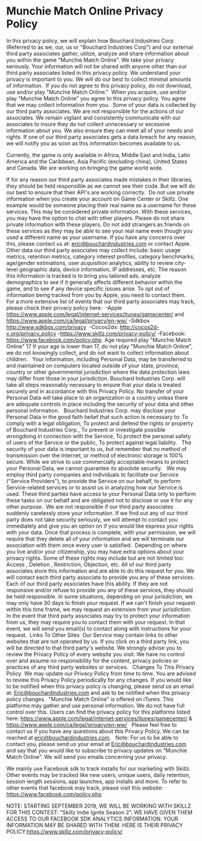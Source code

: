 # Munchie Match Online Privacy Policy

In this privacy policy, we will explain how Bouchard Industries Corp (Referred to as we, our, us or "Bouchard Industries Corp") and our external third party associates gather, utilize, analyze and share information about you within the game "Munchie Match Online". We take your privacy seriously. Your information will not be shared with anyone other than our third party associates listed in this privacy policy. We understand your privacy is important to you. We will do our best to collect minimal amounts of information.
 If you do not agree to this privacy policy, do not download, use and/or play "Munchie Match Online." 
 When you acquire, use and/or play "Munchie Match Online" you agree to this privacy policy. You agree that we may collect information from you. 
 Some of your data is collected by our third party associates. We are not responsible for the actions of our associates. We remain vigilant and consistently communicate with our associates to insure they do not collect unnecessary or excessive information about you. We also ensure they can meet all of your needs and rights. If one of our third party associates gets a data breach for any reason, we will notify you as soon as this information becomes available to us.
 
Currently, the game is only available in Africa, Middle East and India, Latin America and the Caribbean, Asia Pacific (excluding china), United States and Canada. We are working on bringing the game world wide. 
 
If for any reason our third party associates made mistakes in their libraries, they should be held responsible as we cannot see their code. But we will do our best to ensure that their API's are working correctly. 
 Do not use private information when you create your account on Game Center or Skillz. One example would be someone placing their real name as a username for these services. This may be considered private information. With these services, you may have the option to chat with other players. Please do not share private information with these players. Do not add strangers as friends on these services as they may be able to see your real name even though you used a different name as your username. If you have any concerns over this, please contact us at: eric@bouchardindustries.com or contact Apple.
 Other data our third party associates may collect include: basic usage metrics, retention metrics, category interest profiles, category benchmarks, age/gender estimations, user acquisition analytics, ability to review city-level geographic data, device information, IP addresses, etc. The reason this information is tracked is to bring you tailored ads, analyze demographics to see if it generally affects different behavior within the game, and to see if any device specific issues arise. To opt out of information being tracked from you by Apple, you need to contact them.
 For a more extensive list of events that our third party associates may track, please check their privacy policy here: 
 -Apple https://www.apple.com/legal/internet-services/itunes/gamecenter/ and https://www.apple.com/ca/legal/privacy/en-ww/ 
-Sdkbox http://www.sdkbox.com/privacy   -Cocos2dx: http://cocos2d-x.org/privacy_policy 
-https://www.skillz.com/privacy-policy/ -Facebook: https://www.facebook.com/policy.php 
 Age required play "Munchie Match Online" 17 If your age is lower than 17, do not play "Munchie Match Online", we do not knowingly collect, and do not want to collect information about children.    Your information, including Personal Data, may be transferred to and maintained on computers located outside of your state, province, country or other governmental jurisdiction where the data protection laws may differ from those in your jurisdiction. Bouchard Industries Corp. will take all steps reasonably necessary to ensure that your data is treated securely and in accordance with this Privacy Policy. No transfer of your Personal Data will take place to an organization or a country unless there are adequate controls in place including the security of your data and other personal information.   Bouchard Industries Corp. may disclose your Personal Data in the good faith belief that such action is necessary to: To comply with a legal obligation, To protect and defend the rights or property of Bouchard Industries Corp., To prevent or investigate possible wrongdoing in connection with the Service, To protect the personal safety of users of the Service or the public, To protect against legal liability.   The security of your data is important to us, but remember that no method of transmission over the Internet, or method of electronic storage is 100% secure. While we strive to use commercially acceptable means to protect your Personal Data, we cannot guarantee its absolute security.   We may employ third party companies and individuals to facilitate our Service ("Service Providers"), to provide the Service on our behalf, to perform Service-related services or to assist us in analyzing how our Service is used. These third parties have access to your Personal Data only to perform these tasks on our behalf and are obligated not to disclose or use it for any other purpose. 
 We are not responsible if our third party associates suddenly carelessly store your information. If we find out any of our third party does not take security seriously, we will attempt to contact you immediately and give you an option on if you would like express your rights with your data. Once that process is complete, with your permission, we will require that they delete all of your information and we will terminate our association with them once every user is satisfied. 
 Depending on where you live and/or your citizenship, you may have extra options about your privacy rights. Some of these rights may include but are not limited too: Access , Deletion , Restriction, Objection, etc. All of our third party associates store this information and are able to do this request for you. We will contact each third party associate to provide you any of these services. Each of our third party associates have this ability. If they are not responsive and/or refuse to provide you any of these services, they should be held responsible. In some situations, depending on your jurisdiction, we may only have 30 days to finish your request. If we can't finish your request within this time frame, we may request an extension from your jurisdiction. In the event that third party associates may try to protect your information from us, they may require you to contact them with your request. In that event, we will send you email(s) to contact along with instructions for your request.
 Links To Other Sites   Our Service may contain links to other websites that are not operated by us. If you click on a third party link, you will be directed to that third party's website. We strongly advise you to review the Privacy Policy of every website you visit. We have no control over and assume no responsibility for the content, privacy policies or practices of any third party websites or services.   Changes To This Privacy Policy   We may update our Privacy Policy from time to time. You are advised to review this Privacy Policy periodically for any changes. If you would like to be notified when this privacy policy is changing, please send us an email at: Eric@bouchardindustries.com and ask to be notified when this privacy policy changes.  "Munchie Match Online" is offered on iTunes. This platforms may gather and use personal information. We do not have full control over this. Users can find the privacy policy for this platforms listed here: https://www.apple.com/legal/internet-services/itunes/gamecenter/ & https://www.apple.com/ca/legal/privacy/en-ww/   Please feel free to contact us if you have any questions about this Privacy Policy. We can be reached at eric@bouchardindustries.com.   
Note: For us to be able to contact you, please send us your email at Eric@bouchardindustries.com and say that you would like to subscribe to privacy updates on "Munchie Match Online". We will send you emails concerning your privacy.

We mainly use Facebook sdk to track installs for our marketing with Skillz. Other events may be tracked like new users, unique users, daily retention, session length sessions, app launches, app installs and more. To refer to other events that facebook may track, please visit this website: https://www.facebook.com/policy.php 

NOTE: STARTING SEPTEMBER 2019, WE WILL BE WORKING WITH SKILLZ FOR THIS CONTEST: "Skillz Indie Ignite Season 2". WE HAVE GIVEN THEM ACCESS TO OUR FACEBOOK SDK ANALYTICS INFORMATION. YOUR INFORMATION MAY BE SHARED WITH THEM. HERE IS THEIR PRIVACY POLICY:https://www.skillz.com/privacy-policy/
